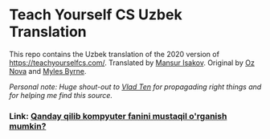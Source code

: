 # Teach Yourself CS Uzbek Translation

This repo contains the Uzbek translation of the 2020 version of https://teachyourselfcs.com/. Translated by [Mansur Isakov](https://github.com/MansurIsakov). Original by [Oz Nova](https://twitter.com/oznova_) and [Myles Byrne](https://twitter.com/quackingduck).

_Personal note: Huge shout-out to [Vlad Ten](https://github.com/vladtenlive) for propagading right things and for helping me find this source._

### Link: [Qanday qilib kompyuter fanini mustaqil o'rganish mumkin?]()
